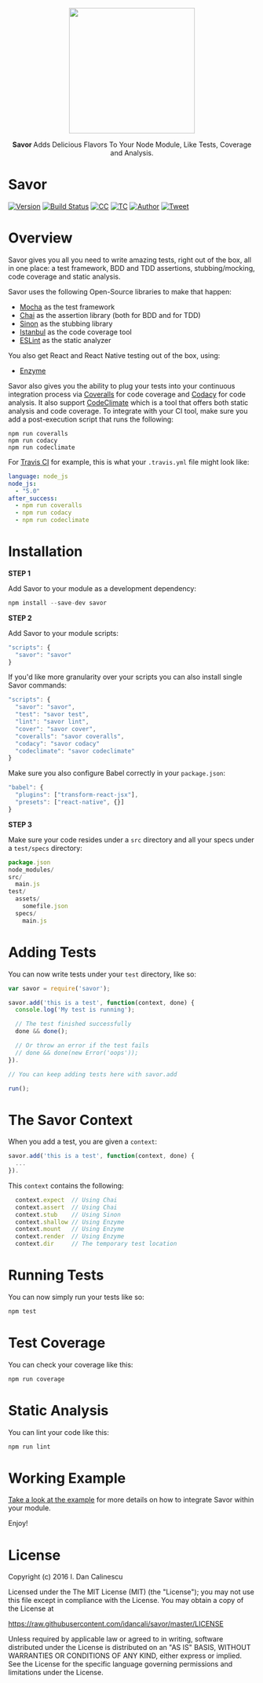 <p align="center">
  <a href="https://github.com/idancali/savor">
    <img height="256" src="https://raw.githubusercontent.com/idancali/savor/master/logo.png">
  </a>
  <p align="center"> <b> Savor </b> Adds Delicious Flavors To Your Node Module, Like Tests, Coverage and Analysis. </p>
</p>

# Savor

[![Version](https://img.shields.io/npm/v/savor.svg)](https://www.npmjs.com/package/savor)
[![Build Status](https://travis-ci.org/idancali/savor.svg?branch=master)](https://travis-ci.org/idancali/savor)
[![CC](https://codeclimate.com/github/idancali/savor/badges/gpa.svg)](https://codeclimate.com/github/idancali/savor)
[![TC](https://codeclimate.com/github/idancali/savor/badges/coverage.svg)](https://codeclimate.com/github/idancali/savor)
[![Author](https://img.shields.io/badge/say%20hi-%40idancali-green.svg)](https://twitter.com/idancali)
[![Tweet](https://img.shields.io/twitter/url/http/shields.io.svg?style=social)](https://twitter.com/intent/tweet?url=https%3A%2F%2Fgithub.com%2Fidancali%2Fsavor&via=idancali&text=Add%20more%20flavor%20to%20your%20Node%20module%20%28test%2C%20coverage%2C%20analysis%29.&hashtags=savor%2C%20opensource&)

# Overview

Savor gives you all you need to write amazing tests, right out of the box, all in one place: a test framework, BDD and TDD assertions, stubbing/mocking, code coverage and static analysis.

Savor uses the following Open-Source libraries to make that happen:

 - [Mocha](https://mochajs.org) as the test framework
 - [Chai](http://chaijs.com) as the assertion library (both for BDD and for TDD)
 - [Sinon](http://sinonjs.org) as the stubbing library
 - [Istanbul](http://gotwarlost.github.io/istanbul) as the code coverage tool
 - [ESLint](http://eslint.org) as the static analyzer

You also get React and React Native testing out of the box, using:

 - [Enzyme](http://airbnb.io/enzyme/)

Savor also gives you the ability to plug your tests into your continuous integration process via [Coveralls](https://coveralls.io) for code coverage and [Codacy](https://www.codacy.com) for code analysis. It also support [CodeClimate](https://codeclimate.com) which is a tool that offers both static analysis and code coverage. To integrate with your CI tool, make sure you add a post-execution script that runs the following:
```
npm run coveralls
npm run codacy
npm run codeclimate
```

For [Travis CI](https://travis-ci.org) for example, this is what your ```.travis.yml``` file might look like:
```yaml
language: node_js
node_js:
  - "5.0"
after_success:
  - npm run coveralls
  - npm run codacy
  - npm run codeclimate
```

# Installation

**STEP 1**

Add Savor to your module as a development dependency:

```javascript
npm install --save-dev savor
```

**STEP 2**

Add Savor to your module scripts:

```javascript
"scripts": {
  "savor": "savor"
}
```

If you'd like more granularity over your scripts you can also install single Savor commands:

```javascript
"scripts": {
  "savor": "savor",
  "test": "savor test",
  "lint": "savor lint",
  "cover": "savor cover",
  "coveralls": "savor coveralls",
  "codacy": "savor codacy"
  "codeclimate": "savor codeclimate"
}
```

Make sure you also configure Babel correctly in your ```package.json```:

```javascript
"babel": {
  "plugins": ["transform-react-jsx"],
  "presets": ["react-native", {}]
}
```

**STEP 3**

Make sure your code resides under a ```src``` directory and all your specs under a ```test/specs``` directory:

```javascript
package.json
node_modules/
src/
  main.js
test/
  assets/
    somefile.json
  specs/
    main.js
```

# Adding Tests

You can now write tests under your ```test``` directory, like so:

```javascript
var savor = require('savor');

savor.add('this is a test', function(context, done) {
  console.log('My test is running');

  // The test finished successfully
  done && done();

  // Or throw an error if the test fails
  // done && done(new Error('oops'));
}).

// You can keep adding tests here with savor.add

run();
```

# The Savor Context

When you add a test, you are given a ```context```:

```javascript
savor.add('this is a test', function(context, done) {
  ...
}).
```

This ```context``` contains the following:

```javascript
  context.expect  // Using Chai
  context.assert  // Using Chai
  context.stub    // Using Sinon
  context.shallow // Using Enzyme
  context.mount   // Using Enzyme
  context.render  // Using Enzyme
  context.dir     // The temporary test location
```

# Running Tests

You can now simply run your tests like so:

```javascript
npm test
```

# Test Coverage

You can check your coverage like this:

```javascript
npm run coverage
```

# Static Analysis

You can lint your code like this:

```javascript
npm run lint
```

# Working Example

[Take a look at the example](https://github.com/idancali/savor/tree/master/examples/main) for more details on how to integrate Savor within your module.

Enjoy!

# License

Copyright (c) 2016 I. Dan Calinescu

 Licensed under the The MIT License (MIT) (the "License");
 you may not use this file except in compliance with the License.
 You may obtain a copy of the License at

 https://raw.githubusercontent.com/idancali/savor/master/LICENSE

 Unless required by applicable law or agreed to in writing, software
 distributed under the License is distributed on an "AS IS" BASIS,
 WITHOUT WARRANTIES OR CONDITIONS OF ANY KIND, either express or implied.
 See the License for the specific language governing permissions and
 limitations under the License.

